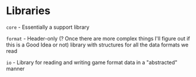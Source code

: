 # Libraries

`core` - Essentially a support library

`format` - Header-only (? Once there are more complex things I'll figure out if this is a Good Idea or not) library with structures for all the data formats we read

`io` - Library for reading and writing game format data in a "abstracted" manner
